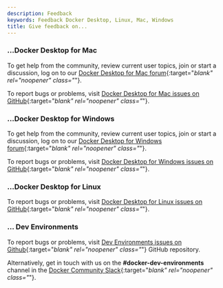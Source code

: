 ```yaml
---
description: Feedback
keywords: Feedback Docker Desktop, Linux, Mac, Windows
title: Give feedback on...
---
```


### ...Docker Desktop for Mac

To get help from the community, review current user topics, join or start a
discussion, log on to our [Docker Desktop for Mac
forum](https://forums.docker.com/c/docker-for-mac){:target="_blank" rel="noopener" class="_"}.

To report bugs or problems, visit [Docker Desktop for Mac issues on
GitHub](https://github.com/docker/for-mac/issues){:target="_blank" rel="noopener" class="_"}.

### ...Docker Desktop for Windows

To get help from the community, review current user topics, join or start a
discussion, log on to our [Docker Desktop for Windows forum](https://forums.docker.com/c/docker-for-windows){:target="_blank" rel="noopener" class="_"}.

To report bugs or problems, visit [Docker Desktop for Windows issues on GitHub](https://github.com/docker/for-win/issues){:target="_blank" rel="noopener" class="_"}.

### ...Docker Desktop for Linux

To report bugs or problems, visit [Docker Desktop for Linux issues on
GitHub](https://github.com/docker/desktop-linux/issues){:target="_blank" rel="noopener" class="_"}.

### ... Dev Environments

To report bugs or problems, visit [Dev Environments issues on Github](https://github.com/docker/dev-environments/issues){:target="_blank" rel="noopener" class="_"} GitHub repository. 

Alternatively, get in touch with us on the **#docker-dev-environments** channel in the [Docker Community Slack](https://dockercommunity.slack.com/messages){:target="_blank" rel="noopener" class="_"}.